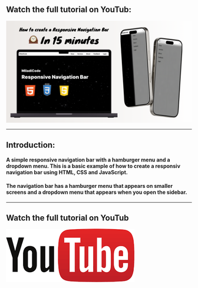 ## Watch the full tutorial on YouTub:
<a href="https://www.youtube.com/watch?v=R6VzUQpP2Q4" target="_blank">
  <img src="./images/thumbnail.png" alt="Thumbnail"/>
</a>


---
## Introduction: 
#### A simple responsive navigation bar with a hamburger menu and a dropdown menu. This is a basic example of how to create a responsiv navigation bar using HTML, CSS and JavaScript. 
#### The navigation bar has a hamburger menu that appears on smaller screens and a dropdown menu that appears when you open the sidebar.


---
## Watch the full tutorial on YouTub
<a href="https://www.youtube.com/watch?v=R6VzUQpP2Q4">
  <img src="./images/youtube-ligo.png" alt="youtube"/>
</a>